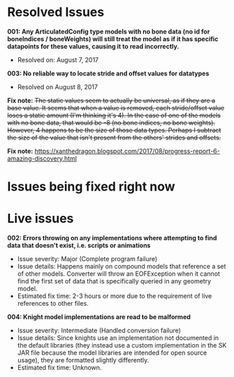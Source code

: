 # Resolved Issues

**001: Any ArticulatedConfig type models with no bone data (no id for boneIndices / boneWeights) will still treat the model as if it has specific datapoints for these values, causing it to read incorrectly.**
 - Resolved on: August 7, 2017
 
**003: No reliable way to locate stride and offset values for datatypes**
 - Resolved on August 8, 2017

**Fix note:** ~~The static values seem to actually be universal, as if they are a base value. It seems that when a value is removed, each stride/offset value loses a static amount (I'm thinking it's 4). In the case of one of the models with no bone data, that would be -8 (no bone indices, no bone weights). However, 4 happens to be the size of those data types. Perhaps I subtract the size of the value that isn't present from the others' strides and offsets.~~
 
**Fix note:** https://xanthedragon.blogspot.com/2017/08/progress-report-6-amazing-discovery.html
 
# Issues being fixed right now

# Live issues
 
**002: Errors throwing on any implementations where attempting to find data that doesn't exist, i.e. scripts or animations**
 - Issue severity: Major (Complete program failure)
 - Issue details: Happens mainly on compound models that reference a set of other models. Converter will throw an EOFException when it cannot find the first set of data that is specifically queried in any geometry model.
 - Estimated fix time: 2-3 hours or more due to the requirement of live references to other files.

**004: Knight model implementations are read to be malformed**
 - Issue severity: Intermediate (Handled conversion failure)
 - Issue details: Since knights use an implementation not documented in the default libraries (they instead use a custom implementation in the SK JAR file because the model libraries are intended for open source usage), they are formatted slightly differently.
 - Estimated fix time: Unknown.
